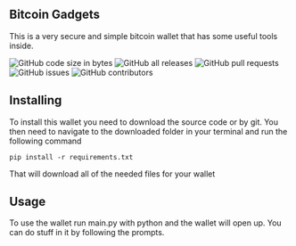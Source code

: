 ## Bitcoin Gadgets

This is a very secure and simple bitcoin wallet that has some useful tools inside.

![GitHub code size in bytes](https://img.shields.io/github/languages/code-size/Grantrocks/bitcoingadgets)
![GitHub all releases](https://img.shields.io/github/downloads/Grantrocks/bitcoingadgets/total)
![GitHub pull requests](https://img.shields.io/github/issues-pr-raw/Grantrocks/bitcoingadgets)
![GitHub issues](https://img.shields.io/github/issues-raw/Grantrocks/bitcoingadgets)
![GitHub contributors](https://img.shields.io/github/contributors/Grantrocks/bitcoingadgets)
## Installing

To install this wallet you need to download the source code or by git. You then need to navigate to the downloaded folder in your terminal and run the following command

```
pip install -r requirements.txt
```

That will download all of the needed files for your wallet

## Usage

To use the wallet run main.py with python and the wallet will open up. You can do stuff in it by following the prompts.
